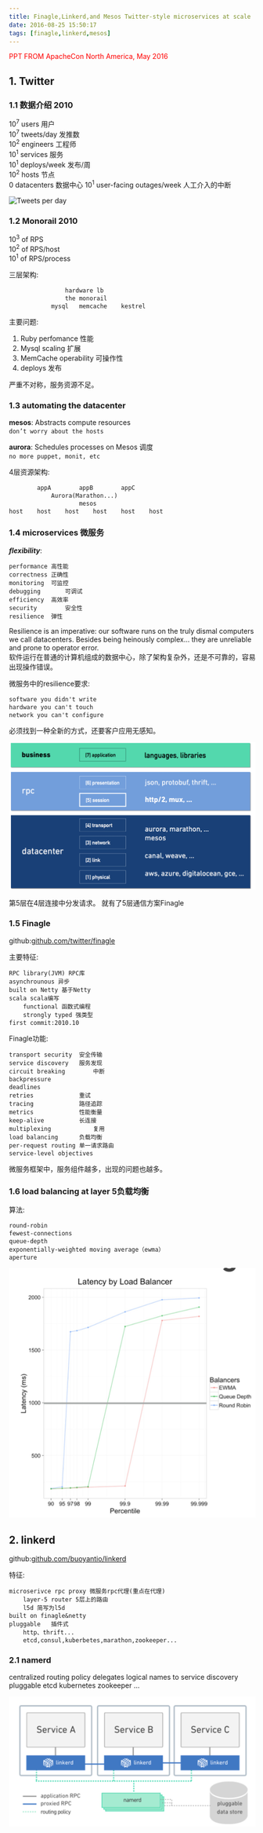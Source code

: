 ```yaml
---
title: Finagle,Linkerd,and Mesos Twitter-style microservices at scale
date: 2016-08-25 15:50:17
tags: [finagle,linkerd,mesos]
---
```



<font color='red'>PPT FROM ApacheCon North America, May 2016</font>


## 1. Twitter
### 1.1 数据介绍 2010
10<sup>7</sup> users   用户   
10<sup>7</sup> tweets/day 发推数     
10<sup>2</sup> engineers  工程师   
10<sup>1</sup> services   服务  
10<sup>1</sup> deploys/week  发布/周   
10<sup>2</sup> hosts    节点   
0 datacenters   数据中心
10<sup>1</sup> user-facing outages/week  人工介入的中断 

![Tweets per day](https://g.twimg.com/blog/s800/chart-tweets-per-day3.png)


### 1.2 Monorail 2010
10<sup>3</sup> of RPS   
10<sup>2</sup> of RPS/host    
10<sup>1</sup> of RPS/process   

三层架构:

```
				hardware lb
				the monorail
			mysql	memcache	kestrel
```

主要问题:

1. Ruby perfomance 性能
2. Mysql scaling 扩展
3. MemCache operability  可操作性
4. deploys 发布

严重不对称，服务资源不足。

<!-- more -->

### 1.3 automating the datacenter
**mesos**: Abstracts compute resources   
`don’t worry about the hosts`

**aurora**: Schedules processes on Mesos 调度   
`no more puppet, monit, etc`

4层资源架构:

```
		appA		appB	 	appC
			Aurora(Marathon...)	
					mesos
host	host	host	host	host	host
```

### 1.4 microservices 微服务
**_flexibility_**:
	
	performance	高性能
	correctness	正确性	
	monitoring	可监控
	debugging		可调试
	efficiency	高效率
	security		安全性
	resilience	弹性

Resilience is an imperative: our software runs on the truly dismal computers we call datacenters. Besides being heinously  complex... they are unreliable and prone to  operator error.   
软件运行在普通的计算机组成的数据中心，除了架构复杂外，还是不可靠的，容易出现操作错误。

微服务中的resilience要求:
	
	software you didn't write
	hardware you can't touch
	network you can't configure

必须找到一种全新的方式，还要客户应用无感知。

![](/images/linkerd/7layer.png)


第5层在4层连接中分发请求。
就有了5层通信方案Finagle

### 1.5 	Finagle

github:[github.com/twitter/finagle](github.com/twitter/finagle)

主要特征:

	RPC library(JVM) RPC库
	asynchrounous 异步 
	built on Netty 基于Netty
	scala scala编写
		functional 函数式编程
		strongly typed 强类型
	first commit:2010.10
	
Finagle功能:
	
	transport security	安全传输
	service discovery	服务发现
	circuit breaking		中断
	backpressure			
	deadlines
	retries				重试
	tracing				路径追踪
	metrics				性能衡量
	keep-alive			长连接
	multiplexing			复用
	load balancing		负载均衡
	per-request routing	单一请求路由
	service-level objectives	
	

微服务框架中，服务组件越多，出现的问题也越多。


### 1.6 load balancing at layer 5负载均衡

算法:
	
	round-robin
	fewest-connections
	queue-depth
	exponentially-weighted moving average（ewma）
	aperture

![](/images/linkerd/load-balancing.png)



## 2. linkerd

github:[github.com/buoyantio/linkerd](github.com/buoyantio/linkerd)

特征:
	
	microserivce rpc proxy 微服务rpc代理(重点在代理)
		layer-5 router 5层上的路由
		l5d	简写为l5d
	built on finagle&netty
	pluggable	插件式
		http、thrift...
		etcd,consul,kuberbetes,marathon,zookeeper...
	

### 2.1 namerd
centralized routing policy
delegates logical names to service discovery
pluggable
	etcd
	kubernetes
	zookeeper
	...

![](/images/linkerd/namerd.png)


	
